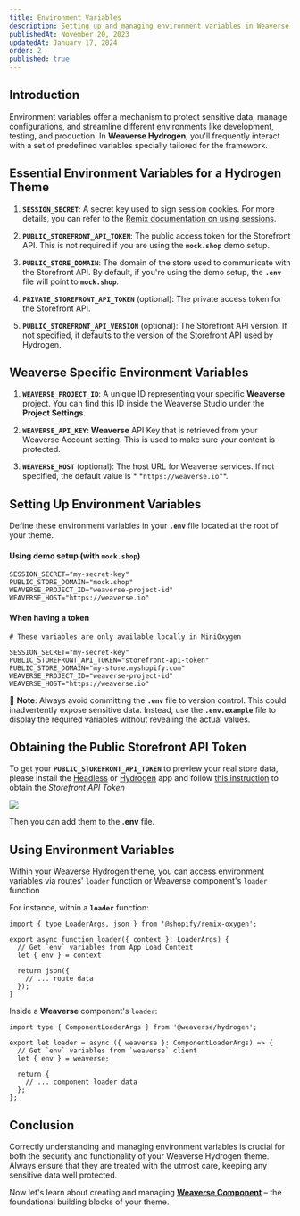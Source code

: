 ```yaml
---
title: Environment Variables
description: Setting up and managing environment variables in Weaverse Hydrogen theme.
publishedAt: November 20, 2023
updatedAt: January 17, 2024
order: 2
published: true
---
```


Introduction
------------

Environment variables offer a mechanism to protect sensitive data, manage configurations, and streamline different
environments like development, testing, and production. In **Weaverse Hydrogen**, you'll frequently interact with a set
of predefined variables specially tailored for the framework.

Essential Environment Variables for a Hydrogen Theme
----------------------------------------------------

1. **`SESSION_SECRET`**: A secret key used to sign session cookies. For more details, you can refer to
   the [Remix documentation on using sessions](https://remix.run/docs/en/v1/api/remix#use-session).

2. **`PUBLIC_STOREFRONT_API_TOKEN`**: The public access token for the Storefront API. This is not required if you are
   using the **`mock.shop`** demo setup.

3. **`PUBLIC_STORE_DOMAIN`**: The domain of the store used to communicate with the Storefront API. By default, if you're
   using the demo setup, the **`.env`** file will point to **`mock.shop`**.

4. **`PRIVATE_STOREFRONT_API_TOKEN`** (optional): The private access token for the Storefront API.

5. **`PUBLIC_STOREFRONT_API_VERSION`** (optional): The Storefront API version. If not specified, it defaults to the
   version of the Storefront API used by Hydrogen.

Weaverse Specific Environment Variables
---------------------------------------

1. **`WEAVERSE_PROJECT_ID`**: A unique ID representing your specific **Weaverse** project. You can find this ID inside
   the Weaverse Studio under the **Project Settings**.

2. **`WEAVERSE_API_KEY`: Weaverse** API Key that is retrieved from your Weaverse Account setting. This is used to make
   sure your content is protected.

3. **`WEAVERSE_HOST`** (optional): The host URL for Weaverse services. If not specified, the default value is *
   *`https://weaverse.io`**.

Setting Up Environment Variables
--------------------------------

Define these environment variables in your **`.env`** file located at the root of your theme.

#### Using demo setup (with `mock.shop`)

```text data-line-numbers=false
SESSION_SECRET="my-secret-key"
PUBLIC_STORE_DOMAIN="mock.shop"
WEAVERSE_PROJECT_ID="weaverse-project-id"
WEAVERSE_HOST="https://weaverse.io"
```

#### When having a token

```text data-line-numbers=false
# These variables are only available locally in MiniOxygen

SESSION_SECRET="my-secret-key"
PUBLIC_STOREFRONT_API_TOKEN="storefront-api-token"
PUBLIC_STORE_DOMAIN="my-store.myshopify.com"
WEAVERSE_PROJECT_ID="weaverse-project-id"
WEAVERSE_HOST="https://weaverse.io"
```

📌 **Note**: Always avoid committing the **`.env`** file to version control. This could inadvertently expose sensitive
data. Instead, use the **`.env.example`** file to display the required variables without revealing the actual values.

Obtaining the Public Storefront API Token
-----------------------------------------

To get your **`PUBLIC_STOREFRONT_API_TOKEN`** to preview your real store data, please install
the [Headless](https://apps.shopify.com/headless) or [Hydrogen](https://apps.shopify.com/hydrogen) app and
follow [this instruction](https://shopify.dev/docs/custom-storefronts/building-with-the-storefront-api/manage-headless-channels)
to obtain the _Storefront API Token_

![](https://downloads.intercomcdn.com/i/o/848678475/033f78182979523f9a7a23e1/image.png)

Then you can add them to the **.env** file.

Using Environment Variables
---------------------------

Within your Weaverse Hydrogen theme, you can access environment variables via routes' `loader` function or Weaverse
component's `loader` function

For instance, within a **`loader`** function:

```tsx
import { type LoaderArgs, json } from '@shopify/remix-oxygen';

export async function loader({ context }: LoaderArgs) {
  // Get `env` variables from App Load Context
  let { env } = context

  return json({
    // ... route data
  });
}
```

Inside a **Weaverse** component's `loader`:

```tsx
import type { ComponentLoaderArgs } from '@weaverse/hydrogen';

export let loader = async ({ weaverse }: ComponentLoaderArgs) => {
  // Get `env` variables from `weaverse` client
  let { env } = weaverse;

  return {
    // ... component loader data
  };
};
```

Conclusion
----------

Correctly understanding and managing environment variables is crucial for both the security and functionality of your
Weaverse Hydrogen theme. Always ensure that they are treated with the utmost care, keeping any sensitive data well
protected.

Now let's learn about creating and managing
**[Weaverse Component](/docs/guides/weaverse-component)** – the foundational building
blocks of your theme.
